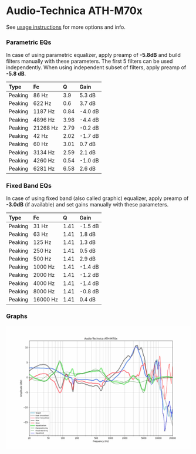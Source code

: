 # Audio-Technica ATH-M70x
See [usage instructions](https://github.com/jaakkopasanen/AutoEq#usage) for more options and info.

### Parametric EQs
In case of using parametric equalizer, apply preamp of **-5.8dB** and build filters manually
with these parameters. The first 5 filters can be used independently.
When using independent subset of filters, apply preamp of **-5.8 dB**.

| Type    | Fc       |    Q | Gain    |
|:--------|:---------|:-----|:--------|
| Peaking | 86 Hz    | 3.9  | 5.3 dB  |
| Peaking | 622 Hz   | 0.6  | 3.7 dB  |
| Peaking | 1187 Hz  | 0.84 | -4.0 dB |
| Peaking | 4896 Hz  | 3.98 | -4.4 dB |
| Peaking | 21268 Hz | 2.79 | -0.2 dB |
| Peaking | 42 Hz    | 2.02 | -1.7 dB |
| Peaking | 60 Hz    | 3.01 | 0.7 dB  |
| Peaking | 3134 Hz  | 2.59 | 2.1 dB  |
| Peaking | 4260 Hz  | 0.54 | -1.0 dB |
| Peaking | 6281 Hz  | 6.58 | 2.6 dB  |

### Fixed Band EQs
In case of using fixed band (also called graphic) equalizer, apply preamp of **-3.0dB**
(if available) and set gains manually with these parameters.

| Type    | Fc       |    Q | Gain    |
|:--------|:---------|:-----|:--------|
| Peaking | 31 Hz    | 1.41 | -1.5 dB |
| Peaking | 63 Hz    | 1.41 | 1.8 dB  |
| Peaking | 125 Hz   | 1.41 | 1.3 dB  |
| Peaking | 250 Hz   | 1.41 | 0.5 dB  |
| Peaking | 500 Hz   | 1.41 | 2.9 dB  |
| Peaking | 1000 Hz  | 1.41 | -1.4 dB |
| Peaking | 2000 Hz  | 1.41 | -1.2 dB |
| Peaking | 4000 Hz  | 1.41 | -1.4 dB |
| Peaking | 8000 Hz  | 1.41 | -0.8 dB |
| Peaking | 16000 Hz | 1.41 | 0.4 dB  |

### Graphs
![](./Audio-Technica%20ATH-M70x.png)